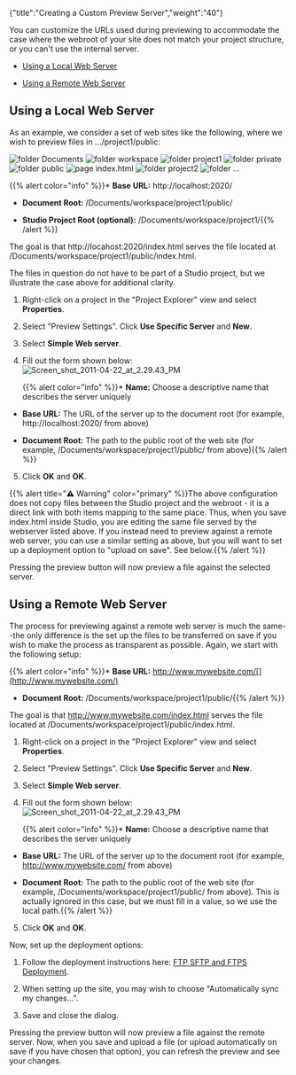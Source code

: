 {"title":"Creating a Custom Preview Server","weight":"40"}

You can customize the URLs used during previewing to accommodate the case where the webroot of your site does not match your project structure, or you can't use the internal server.

* [Using a Local Web Server](#using-a-local-web-server)

* [Using a Remote Web Server](#using-a-remote-web-server)

## Using a Local Web Server

As an example, we consider a set of web sites like the following, where we wish to preview files in .../project1/public:

![folder](/Images/appc/download/attachments/30083125/folder.png) Documents
![folder](/Images/appc/download/attachments/30083125/folder.png) workspace
![folder](/Images/appc/download/attachments/30083125/folder.png) project1
![folder](/Images/appc/download/attachments/30083125/folder.png) private
![folder](/Images/appc/download/attachments/30083125/folder.png) public
![page](/Images/appc/download/attachments/30083125/page.png) index.html
![folder](/Images/appc/download/attachments/30083125/folder.png) project2
![folder](/Images/appc/download/attachments/30083125/folder.png) ...

{{% alert color="info" %}}* **Base URL:** http://localhost:2020/

* **Document Root:** /Documents/workspace/project1/public/

* **Studio Project Root (optional):** /Documents/workspace/project1/{{% /alert %}}

The goal is that http://locahost:2020/index.html serves the file located at /Documents/workspace/project1/public/index.html.

The files in question do not have to be part of a Studio project, but we illustrate the case above for additional clarity.

1. Right-click on a project in the "Project Explorer" view and select **Properties**.

2. Select "Preview Settings". Click **Use Specific Server** and **New**.

3. Select **Simple Web server**.

4. Fill out the form shown below:
    ![Screen_shot_2011-04-22_at_2.29.43_PM](/Images/appc/download/attachments/30083125/Screen_shot_2011-04-22_at_2.29.43_PM.png)

    {{% alert color="info" %}}* **Name:** Choose a descriptive name that describes the server uniquely

* **Base URL:** The URL of the server up to the document root (for example, http://localhost:2020/ from above)

* **Document Root:** The path to the public root of the web site (for example, /Documents/workspace/project1/public/ from above){{% /alert %}}
5. Click **OK** and **OK**.

{{% alert title="⚠️ Warning" color="primary" %}}The above configuration does not copy files between the Studio project and the webroot - it is a direct link with both items mapping to the same place. Thus, when you save index.html inside Studio, you are editing the same file served by the webserver listed above. If you instead need to preview against a remote web server, you can use a similar setting as above, but you will want to set up a deployment option to "upload on save". See below.{{% /alert %}}

Pressing the preview button will now preview a file against the selected server.

## Using a Remote Web Server

The process for previewing against a remote web server is much the same--the only difference is the set up the files to be transferred on save if you wish to make the process as transparent as possible. Again, we start with the following setup:

{{% alert color="info" %}}* **Base URL:** http://www.mywebsite.com/[](http://www.mywebsite.com/)

* **Document Root:** /Documents/workspace/project1/public/{{% /alert %}}

The goal is that http://www.mywebsite.com/index.html serves the file located at /Documents/workspace/project1/public/index.html.

1. Right-click on a project in the "Project Explorer" view and select **Properties**.

2. Select "Preview Settings". Click **Use Specific Server** and **New**.

3. Select **Simple Web server**.

4. Fill out the form shown below:
    ![Screen_shot_2011-04-22_at_2.29.43_PM](/Images/appc/download/attachments/30083125/Screen_shot_2011-04-22_at_2.29.43_PM.png)

    {{% alert color="info" %}}* **Name:** Choose a descriptive name that describes the server uniquely

* **Base URL:** The URL of the server up to the document root (for example, http://www.mywebsite.com/ from above)

* **Document Root:** The path to the public root of the web site (for example, /Documents/workspace/project1/public/ from above). This is actually ignored in this case, but we must fill in a value, so we use the local path.{{% /alert %}}
5. Click **OK** and **OK**.

Now, set up the deployment options:

1. Follow the deployment instructions here: [FTP SFTP and FTPS Deployment](/docs/appc/Axway_Appcelerator_Studio/Axway_Appcelerator_Studio_Guide/Web_Development/Publishing/FTP_SFTP_and_FTPS_Deployment/).

2. When setting up the site, you may wish to choose "Automatically sync my changes...".

3. Save and close the dialog.

Pressing the preview button will now preview a file against the remote server. Now, when you save and upload a file (or upload automatically on save if you have chosen that option), you can refresh the preview and see your changes.
